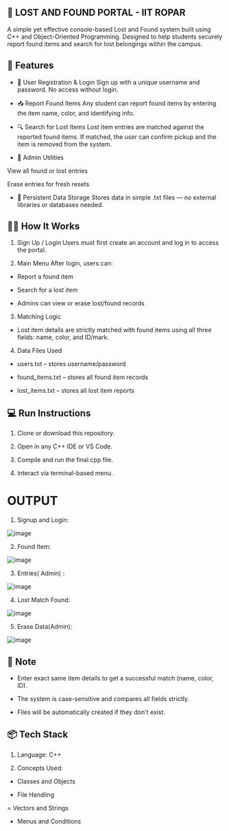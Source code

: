 ## 🎒 LOST AND FOUND PORTAL - IIT ROPAR
A simple yet effective console-based Lost and Found system built using C++ and Object-Oriented Programming. Designed to help students securely report found items and search for lost belongings within the campus.

## 📌 Features
- 🔐 User Registration & Login
Sign up with a unique username and password. No access without login.

- 📥 Report Found Items
Any student can report found items by entering the item name, color, and identifying info.

- 🔍 Search for Lost Items
Lost item entries are matched against the reported found items. If matched, the user can confirm pickup and the item is removed from the system.


- 📂 Admin Utilities

View all found or lost entries

Erase entries for fresh resets


- 🧾 Persistent Data Storage
Stores data in simple .txt files — no external libraries or databases needed.

## 🧑‍💻 How It Works
 1)  Sign Up / Login
Users must first create an account and log in to access the portal.

2)  Main Menu
After login, users can:

- Report a found item

- Search for a lost item

- Admins can view or erase lost/found records

3)  Matching Logic
- Lost item details are strictly matched with found items using all three fields: name, color, and ID/mark.

4)  Data Files Used

- users.txt – stores username/password

- found_items.txt – stores all found item records

- lost_items.txt – stores all lost item reports

## 💻 Run Instructions
1) Clone or download this repository.

2) Open in any C++ IDE or VS Code.

3) Compile and run the final.cpp file.

4) Interact via terminal-based menu.


# OUTPUT
1) Signup and Login:
   
![image](https://github.com/Anujchoudhary87/Lost-and-Found-/blob/457a4eca8b58aee2ab00967b08a9d6e1ee67fc5f/LOST-AND-FOUND-main/Signup%20and%20login.png)

2) Found Item:
   
![image](https://github.com/Anujchoudhary87/Lost-and-Found-/blob/457a4eca8b58aee2ab00967b08a9d6e1ee67fc5f/LOST-AND-FOUND-main/Found.png)

3) Entries( Admin) :
   
![image](https://github.com/Anujchoudhary87/Lost-and-Found-/blob/457a4eca8b58aee2ab00967b08a9d6e1ee67fc5f/LOST-AND-FOUND-main/Entries..png)

4) Lost Match Found:
   

![image](https://github.com/Anujchoudhary87/Lost-and-Found-/blob/457a4eca8b58aee2ab00967b08a9d6e1ee67fc5f/LOST-AND-FOUND-main/Lost%20Match%20found.png)

5) Erase Data(Admin):
   

![image](https://github.com/Anujchoudhary87/Lost-and-Found-/blob/457a4eca8b58aee2ab00967b08a9d6e1ee67fc5f/LOST-AND-FOUND-main/Data%20Erase.png)


## 🔐 Note
- Enter exact same item details to get a successful match (name, color, ID).

- The system is case-sensitive and compares all fields strictly.

- Files will be automatically created if they don't exist.


## 📦 Tech Stack
1) Language: C++

2) Concepts Used:

- Classes and Objects

- File Handling

= Vectors and Strings

- Menus and Conditions
